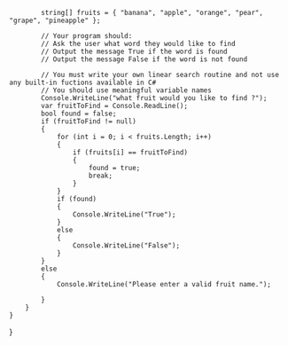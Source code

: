 
            string[] fruits = { "banana", "apple", "orange", "pear", "grape", "pineapple" };

            // Your program should:
            // Ask the user what word they would like to find
            // Output the message True if the word is found
            // Output the message False if the word is not found

            // You must write your own linear search routine and not use any built-in fuctions available in C#
            // You should use meaningful variable names
            Console.WriteLine("what fruit would you like to find ?");
            var fruitToFind = Console.ReadLine();
            bool found = false;
            if (fruitToFind != null)
            {
                for (int i = 0; i < fruits.Length; i++)
                {
                    if (fruits[i] == fruitToFind)
                    {
                        found = true;
                        break;
                    }
                }
                if (found)
                {
                    Console.WriteLine("True");
                }
                else
                {
                    Console.WriteLine("False");
                }
            }
            else
            {
                Console.WriteLine("Please enter a valid fruit name.");

            }
        }
    }
}
